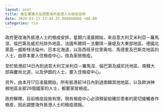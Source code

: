 ```yaml
---
layout: post
title: 衞生署擴大及調整海外抵港人士檢疫安排
date: 2020-03-13 23:44:25.000000000 +08:00
categories: rss
---
```


政府更改海外抵港人士的檢疫安排，星期六凌晨開始，來自意大利艾米利亞－羅馬涅、倫巴第及威尼托除外地區、法國布爾岡－法蘭琪－康堤及大東部地區、德國北萊茵－威斯特法倫州、日本北海道，以及西班牙拉里奥哈、馬德里及巴斯克地區的人士，由原本要入住檢疫中心，改為家居檢疫。

至於抵港前14日內到過意大利艾米利亞－羅馬涅、倫巴第及威尼托地區、南韓大邱與慶尚北道，以及伊朗的人士，要入住檢疫中心。

另外，由本月17日凌晨開始，所有抵港前14日內到過南韓其他地區，以及歐洲神根地區全部26個國家的人士，都要家居檢疫。

政府解釋，目前檢疫設施有限，現有檢疫中心必須預留給確診患者的密切接觸者作檢疫，因此調整海外抵港人士的檢疫措施。
